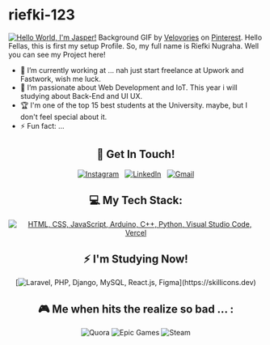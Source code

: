 # riefki-123

[![Hello World, I'm Jasper!](asset/header.gif)](https://github.com/riefki-123)
Background GIF by [Velovories](https://id.pinterest.com/pin/21532904463359127/) on [Pinterest](https://www.pinterest.com/).
Hello Fellas, this is first my setup Profile. So, my full name is Riefki Nugraha. Well you can see my Project here!

- 🔭 I’m currently working at ... nah just start freelance at Upwork and Fastwork, wish me luck.
- 🌱 I’m passionate about Web Development and IoT. This year i will studying about Back-End and UI UX.
- 🏆 I'm one of the top 15 best students at the University. maybe, but I don't feel special about it.
- ⚡ Fun fact: ...

<div align="center">

## 📱 Get In Touch!

[![Instagram](https://skillicons.dev/icons?i=instagram)](https://www.instagram.com/nugraha_rfki/) &nbsp;
[![LinkedIn](https://skillicons.dev/icons?i=linkedin)](https://www.linkedin.com/in/riefki-nugraha/) &nbsp;
[![Gmail](https://skillicons.dev/icons?i=gmail)](mailto:riefki.freelancer@gmail.com?subject=Hello%20Chief!,%20From%20Github)

## 💻 My Tech Stack:

[![HTML, CSS, JavaScript, Arduino, C++, Python, Visual Studio Code, Vercel](https://skillicons.dev/icons?i=html,css,js,arduino,cpp,py,vscode,vercel)](https://skillicons.dev)

## ⚡ I'm Studying Now!

[![Laravel, PHP, Django, MySQL, React.js, Figma](https://skillicons.dev/icons?i=laravel,php,django,mysql,react,figma,)](https://skillicons.dev)

## 🎮 Me when hits the realize so bad ... :

![Quora](https://img.shields.io/badge/Quora-%23B92B27.svg?style=for-the-badge&logo=Quora&logoColor=white)
![Epic Games](https://img.shields.io/badge/epicgames-%23313131.svg?style=for-the-badge&logo=epicgames&logoColor=white)
![Steam](https://img.shields.io/badge/steam-%23000000.svg?style=for-the-badge&logo=steam&logoColor=white)

</div>
